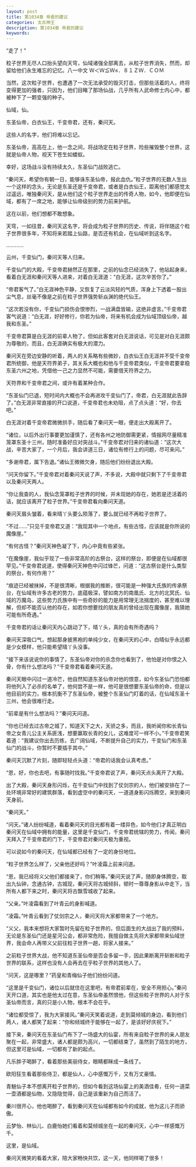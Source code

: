 ```yaml
---
layout: post
title: 第1034章 帝君的建议
categories: 太古神王
description: 第1034章 帝君的建议
keywords:
---
```


“走了！”

粒子世界无尽人口抬头望向天穹，仙域诸强全部离去，从粒子世界消失，然而，却留给他们永生难忘的记忆。八一中文 Ｗ＜Ｗ≦Ｗ≤．８１ＺＷ．ＣＯＭ

当然，这次粒子世界，也遭遇了一次无法承受的毁灭打击，但那些活着的人，终将变得更加的强者，只因为，他们目睹了那场仙战，几乎所有人武命修士内心中，都被种下了一颗变强的种子。

仙域，仙。

东圣仙帝，白衣仙王，千变帝君，还有，秦问天。

这些人的名字，他们将难以忘记。

东圣仙帝，高高在上，他一念之间，将战场定在粒子世界，险些摧毁整个世界，这就是仙帝人物，视天下苍生如蝼蚁。

幸好，这场战斗没有持续太久，东圣仙门战败逃亡。

“秦问天，希望你有朝一日，能够诛东圣仙帝，报此血仇。”粒子世界的无数人生出一个这样的念头，无论是东圣还是千变帝君，或者是白衣仙王，距离他们都感觉太过遥远，唯独秦问天，是从他们这个粒子世界走出的传奇人物，如今，他即便在仙域，都有了一席之地，能够让仙帝级别的势力前来护航。

这在以前，他们想都不敢想象。

天穹，一如往昔，秦问天这名字，将会成为粒子世界的历史、传说，将伴随这个粒子世界很多年，不知将来若踏上仙路，是否还有机会，在仙域听到这名字。

…………

云州，千变仙门，秦问天等人归来。

千变仙门的大殿，千变帝君赫然正在那里，之前的仙念已经消失了，他站起身来，看着白无涯和秦问天等人进来，对着白无涯道：“白无涯，这次辛苦你了。”

“帝君客气了。”白无涯神色平静，又恢复了云淡风轻的气质，浑身上下透着一股出尘气息，丝毫不像是之前在粒子世界强势斩焱渊的绝代仙王。

“这次若没有你，千变仙门损伤会恨惨烈，一战满盘皆输，这绝非虚言。”千变帝君客气说道：“白无涯，好好修行，你若为仙帝，将来有机会成为仙域顶级仙帝，越我和东圣。”

千变帝君算是白无涯的前辈人物了，但如此客套对白无涯说话，可见是对白无涯颇为尊敬的，而且，白无涯确实有极大的潜力。

秦问天在旁边安静的听着，两人的关系略有些微妙，白衣仙王白无涯并不受千变帝君所统御，他是天符界弟子，其关系大概也和他与千变帝君类似，千变帝君要拿稳东圣六州之地，凭借他一己之力显然不可能，需要借天符界之力。

天符界和千变帝君之间，或许有着某种合作。

“东圣仙门已退，短时间内大概也不会再进攻千变仙门了，帝君，白无涯就此告辞了。”白无涯非常直接的开口说道，千变帝君也未劝阻，点了点头道：“好，你去吧。”

白无涯对着千变帝君微微拱手，随后看了秦问天一眼，便走出大殿离开了。

“诸位，以后外出行事要更加谨慎了，还有各州之地防御需更紧，情报网尽量精准笼罩东圣十三州，随时准备好应对突战斗。”千变帝君对归来的诸仙道：“这次大战，辛苦大家了，一个月后，我会讲道三日，诸位有修行上的问题，尽可来问。”

“多谢帝君，属下告退。”诸仙王微微欠身，随后他们纷纷退出大殿。

“问天你留下。”千变帝君对着秦问天说了声，不多说，大殿中就只剩下了千变帝君以及秦问天两人。

“你让我查的人，我仙念笼罩粒子世界的时候，并未现她的存在，她若是还活着的话，就应该离开了粒子世界。”千变帝君看向秦问天道。

秦问天眉头皱着，看来晴丫头要么陨落了，要么就已经不再粒子世界了。

“不过……”只见千变帝君又道：“我现其中一个地点，有些古怪，应该就是你所说的魔像崖。”

“有何古怪？”秦问天神色凝了下，内心中竟有些紧张。

“在魔像崖，我似乎现了一些非常高阶的古祭台，这样的祭台，即便是在仙域都很罕见。”千变帝君说道，使得秦问天神色中闪过锋芒，问道：“这古祭台是什么类型的祭台，有何作用？”

“痕迹已经被抹掉，不是很清晰，根据我的推断，很可能是一种强大氏族的传承祭台，在仙域有许多古老的势力，底蕴极深，譬如南方的南凰氏、北方的北冥氏、仙域的万魔岛，这些势力氏族中有一些奇妙的能力是用常理无法揣度的，甚至难以理解，但却不能否认他的存在，如若你想要找的朋友真的曾经出现在魔像崖，我猜她可能有所奇遇。”

千变帝君的话让秦问天内心跳动了下，晴丫头，真的会有所奇遇吗？

秦问天深吸口气，想起那身披黑袍的单纯少女，在秦问天的心中，白晴似乎永远都是少女模样，他只能希望晴丫头没事。

“接下来该说说你的事情了，东圣仙帝对你的杀念你也看到了，他怕是对你恨之入骨，你有什么想法吗？”千变帝君看着秦问天道。

秦问天眼中闪过一道冷芒，他自然知道东圣仙帝对他的恨意，如今东圣仙门恐怕都将他列入了必杀的名单了，他何尝不是一样，他可是很想要东圣仙帝的命，但是以他目前的实力，根本抗衡不了东圣仙帝，被整个东圣仙门盯着的话，在仙域东圣十三州，他会很难行走。

“前辈是有什么想法吗？”秦问天问道。

“你也已经去过古帝之城了，知道天下之大，天骄之多，而且，我听闻你和长青仙帝之女青儿公主关系匪浅，想要赢取长青的女儿，这难度可一样不小。”千变帝君笑着道：“我建议你出去历练，去广阔仙域，不断提升自己的实力，千变仙门和东圣仙门的战斗，你暂时不要插手其中。”

秦问天沉默了片刻，随即轻轻点头道：“帝君的话我会认真考虑。”

“恩，好，你也去吧，有事随时找我。”千变帝君说了声，秦问天点头离开了大殿。

出了大殿，秦问天身形闪烁，在千变仙门中找到了仗剑宗的人，他们被安排在了一处环境非常好的建筑群落，看到虚空中的秦问天，一道道身影闪烁腾空，来到秦问天身前。

“秦问天。”

“问天。”诸人纷纷喊道，看着秦问天的目光都有着一缕异色，如今他们才真正明白秦问天在仙域中拥有的能量，这里是千变仙门，千变帝君统辖的势力，传闻，秦问天拜入了千变帝君的门下，千变帝君对秦问天极为重视。

可以说如今的秦问天，在仙域都已经有了一定的身份地位。

“粒子世界怎么样了，父亲他还好吗？”叶凌霜上前来问道。

“恩，我已经将义父他们都接来了，你们稍等。”秦问天说了声，随即身体腾空，取出九仙钟，念通古钟，古城现，秦问天将古城倾斜，顿时一尊尊身影从中走下，当所有人都下来之时，秦问天将古飘雪城收了起来。

“父亲。”叶凌霜看到了叶青云的身影喊道。

“凌霜。”叶青云看到了仗剑宗之人，秦问天将大家都带来了一个地方。

“义父，我本来想将大家暂时先留在粒子世界的，但后面生的大战出了我的预料，无论是东圣仙门还是星河公会，都非常危险，我擅自做主先将大家都带来仙域世界，我会命人再带义父前往粒子世界一趟，将家人接来。”

之前粒子世界大战，他不知道东圣仙帝是否会多留一手，因此果断离开斩断和粒子世界的联系，这样也没有人会再去在乎粒子世界的其他人了。

“问天，这是哪里？”药皇和青梅仙子他们纷纷问道。

“这里是千变仙门，诸位以后就住在这里吧，有帝君前辈在，安全不用担心。”秦问天开口道，其实也是他太过在意，东圣仙帝虽然恨他，但这些粒子世界的人对于东圣仙帝而言，真的只是小人物，根本不会在乎。

“诸位都受惊了，我为大家接风。”秦问天笑着说道，走到莫倾城的身边，看到他们两人，诸人都笑了起来：“你和倾城终于能够在一起了，是该好好庆祝下。”

接下来，秦问天在东圣仙门布下了一场盛大的仙宴，所有来自粒子世界的亲人朋友聚在一起，非常盛大，诸人都是颇为高兴，一切都结束了，虽然到了陌生的地方，但这里可是仙域，一切都有了新的起点。

凡乐胖子喝醉了，看着那些美丽侍女，眼睛都眯成一条线了。

欧阳狂生看着那些侍卫，都是仙人，心中感慨万千，又有万丈豪情。

青魅仙子本不想离开粒子世界的，但如今看到这场仙宴上的美酒佳肴，任何一道菜一壶酒都是仙物，又隐隐觉得，自己是该重新为自己而活了。

秦川很开心，他也喝醉了，看到秦问天在仙域都有如今的成就，他为这儿子而骄傲。

云梦怡、林仙儿、白鹿怡她们看着和莫倾城坐在一起的秦问天，心中一样感慨万千。

这里，是仙域。

秦问天微笑的看着大家，陪大家畅快共饮，这一天，他同样喝了很多！
